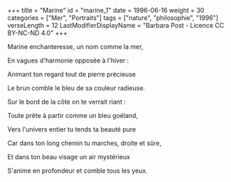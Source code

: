 +++
title = "Marine"
id = "marine_1"
date = 1996-06-16
weight = 30
categories = ["Mer", "Portraits"]
tags = ["nature", "philosophie", "1996"]
verseLength = 12
LastModifierDisplayName = "Barbara Post - Licence CC BY-NC-ND 4.0"
+++

Marine enchanteresse, un nom comme la mer,

En vagues d'harmonie opposée à l'hiver :

Animant ton regard tout de pierre précieuse

Le brun comble le bleu de sa couleur radieuse.

Sur le bord de la côte on te verrait riant :

Toute prête à partir comme un bleu goéland,

Vers l'univers entier tu tends ta beauté pure

Car dans ton long chemin tu marches, droite et sûre,

Et dans ton beau visage un air mystérieux

S'anime en profondeur et comble tous les yeux.
